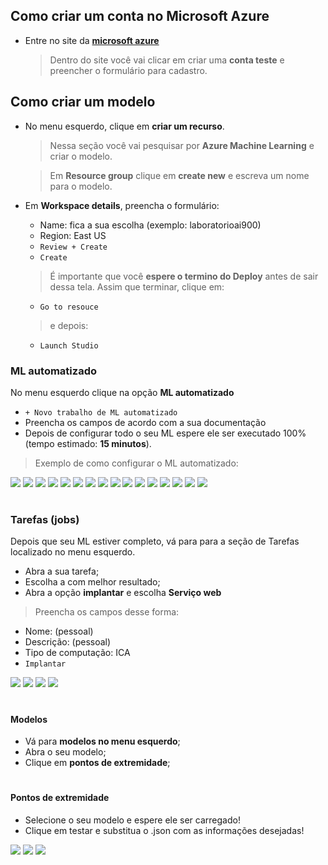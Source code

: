 ## Como criar um conta no Microsoft Azure

- Entre no site da **[microsoft azure](azure.microsoft.com)**
	> Dentro do site você vai clicar em criar uma **conta teste** e preencher o formulário para cadastro. 


## Como  criar um modelo

- No menu esquerdo, clique em **criar um recurso**.
	> Nessa seção você vai pesquisar por **Azure Machine Learning** e criar o modelo.
	
	> Em **Resource group** clique em **create new** e escreva um nome para o modelo.

 - Em **Workspace details**, preencha o formulário:

   - Name: fica a sua escolha (exemplo: laboratorioai900)
   - Region: East US
   - `Review + Create` 
   - `Create` 
  
    >É importante que você **espere o termino do Deploy** antes de sair dessa tela. Assim que terminar, clique em:

    - `Go to resouce`

    > e depois:

    - `Launch Studio`

### ML automatizado

No menu esquerdo clique na opção **ML automatizado**

- `+ Novo trabalho de ML automatizado`
- Preencha os campos de acordo com a sua documentação
- Depois de configurar todo o seu ML espere ele ser executado 100% (tempo estimado: **15 minutos**).

> Exemplo de como configurar o ML automatizado:
> 
<img src="./images/1.png" />
<img src="./images/2.png" />
<img src="./images/3.png" />
<img src="./images/4.png" />
<img src="./images/5.png" />
<img src="./images/6.png" />
<img src="./images/6.png" />
<img src="./images/7.png" />
<img src="./images/8.png" />
<img src="./images/9.png" />
<img src="./images/10.png" />
<img src="./images/11.png" />
<img src="./images/12.png" />
<img src="./images/13.png" />
<img src="./images/14.png" />
<img src="./images/15.png" />

#

### Tarefas (jobs)
Depois que seu ML estiver completo, vá para para a seção de Tarefas localizado no menu esquerdo.

- Abra a sua tarefa;
- Escolha a com melhor resultado;
- Abra a opção **implantar** e escolha **Serviço web**

> Preencha os campos desse forma:

- Nome: (pessoal)
- Descrição: (pessoal)
- Tipo de computação: ICA
- `Implantar`

<img src="images/17.png" />
<img src="images/18.png" />
<img src="images/19.png" />
<img src="images/20.png" />

#

#### Modelos

- Vá para **modelos no menu esquerdo**;
- Abra o seu modelo;
- Clique em **pontos de extremidade**;

#

#### Pontos de extremidade
- Selecione o seu modelo e espere ele ser carregado!
-  Clique em testar e substitua o .json com as informações desejadas! 

<img src="images/21.png" />
<img src="images/22.png" />
<img src="images/23.png" />
